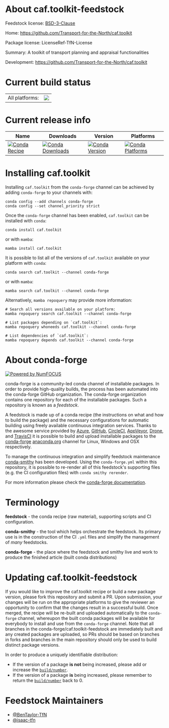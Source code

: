About caf.toolkit-feedstock
===========================

Feedstock license: [BSD-3-Clause](https://github.com/conda-forge/caf.toolkit-feedstock/blob/main/LICENSE.txt)

Home: https://github.com/Transport-for-the-North/caf.toolkit

Package license: LicenseRef-TfN-License

Summary: A toolkit of transport planning and appraisal functionalities

Development: https://github.com/Transport-for-the-North/caf.toolkit

Current build status
====================


<table><tr><td>All platforms:</td>
    <td>
      <a href="https://dev.azure.com/conda-forge/feedstock-builds/_build/latest?definitionId=18054&branchName=main">
        <img src="https://dev.azure.com/conda-forge/feedstock-builds/_apis/build/status/caf.toolkit-feedstock?branchName=main">
      </a>
    </td>
  </tr>
</table>

Current release info
====================

| Name | Downloads | Version | Platforms |
| --- | --- | --- | --- |
| [![Conda Recipe](https://img.shields.io/badge/recipe-caf.toolkit-green.svg)](https://anaconda.org/conda-forge/caf.toolkit) | [![Conda Downloads](https://img.shields.io/conda/dn/conda-forge/caf.toolkit.svg)](https://anaconda.org/conda-forge/caf.toolkit) | [![Conda Version](https://img.shields.io/conda/vn/conda-forge/caf.toolkit.svg)](https://anaconda.org/conda-forge/caf.toolkit) | [![Conda Platforms](https://img.shields.io/conda/pn/conda-forge/caf.toolkit.svg)](https://anaconda.org/conda-forge/caf.toolkit) |

Installing caf.toolkit
======================

Installing `caf.toolkit` from the `conda-forge` channel can be achieved by adding `conda-forge` to your channels with:

```
conda config --add channels conda-forge
conda config --set channel_priority strict
```

Once the `conda-forge` channel has been enabled, `caf.toolkit` can be installed with `conda`:

```
conda install caf.toolkit
```

or with `mamba`:

```
mamba install caf.toolkit
```

It is possible to list all of the versions of `caf.toolkit` available on your platform with `conda`:

```
conda search caf.toolkit --channel conda-forge
```

or with `mamba`:

```
mamba search caf.toolkit --channel conda-forge
```

Alternatively, `mamba repoquery` may provide more information:

```
# Search all versions available on your platform:
mamba repoquery search caf.toolkit --channel conda-forge

# List packages depending on `caf.toolkit`:
mamba repoquery whoneeds caf.toolkit --channel conda-forge

# List dependencies of `caf.toolkit`:
mamba repoquery depends caf.toolkit --channel conda-forge
```


About conda-forge
=================

[![Powered by
NumFOCUS](https://img.shields.io/badge/powered%20by-NumFOCUS-orange.svg?style=flat&colorA=E1523D&colorB=007D8A)](https://numfocus.org)

conda-forge is a community-led conda channel of installable packages.
In order to provide high-quality builds, the process has been automated into the
conda-forge GitHub organization. The conda-forge organization contains one repository
for each of the installable packages. Such a repository is known as a *feedstock*.

A feedstock is made up of a conda recipe (the instructions on what and how to build
the package) and the necessary configurations for automatic building using freely
available continuous integration services. Thanks to the awesome service provided by
[Azure](https://azure.microsoft.com/en-us/services/devops/), [GitHub](https://github.com/),
[CircleCI](https://circleci.com/), [AppVeyor](https://www.appveyor.com/),
[Drone](https://cloud.drone.io/welcome), and [TravisCI](https://travis-ci.com/)
it is possible to build and upload installable packages to the
[conda-forge](https://anaconda.org/conda-forge) [anaconda.org](https://anaconda.org/)
channel for Linux, Windows and OSX respectively.

To manage the continuous integration and simplify feedstock maintenance
[conda-smithy](https://github.com/conda-forge/conda-smithy) has been developed.
Using the ``conda-forge.yml`` within this repository, it is possible to re-render all of
this feedstock's supporting files (e.g. the CI configuration files) with ``conda smithy rerender``.

For more information please check the [conda-forge documentation](https://conda-forge.org/docs/).

Terminology
===========

**feedstock** - the conda recipe (raw material), supporting scripts and CI configuration.

**conda-smithy** - the tool which helps orchestrate the feedstock.
                   Its primary use is in the construction of the CI ``.yml`` files
                   and simplify the management of *many* feedstocks.

**conda-forge** - the place where the feedstock and smithy live and work to
                  produce the finished article (built conda distributions)


Updating caf.toolkit-feedstock
==============================

If you would like to improve the caf.toolkit recipe or build a new
package version, please fork this repository and submit a PR. Upon submission,
your changes will be run on the appropriate platforms to give the reviewer an
opportunity to confirm that the changes result in a successful build. Once
merged, the recipe will be re-built and uploaded automatically to the
`conda-forge` channel, whereupon the built conda packages will be available for
everybody to install and use from the `conda-forge` channel.
Note that all branches in the conda-forge/caf.toolkit-feedstock are
immediately built and any created packages are uploaded, so PRs should be based
on branches in forks and branches in the main repository should only be used to
build distinct package versions.

In order to produce a uniquely identifiable distribution:
 * If the version of a package **is not** being increased, please add or increase
   the [``build/number``](https://docs.conda.io/projects/conda-build/en/latest/resources/define-metadata.html#build-number-and-string).
 * If the version of a package **is** being increased, please remember to return
   the [``build/number``](https://docs.conda.io/projects/conda-build/en/latest/resources/define-metadata.html#build-number-and-string)
   back to 0.

Feedstock Maintainers
=====================

* [@BenTaylor-TfN](https://github.com/BenTaylor-TfN/)
* [@isaac-tfn](https://github.com/isaac-tfn/)

